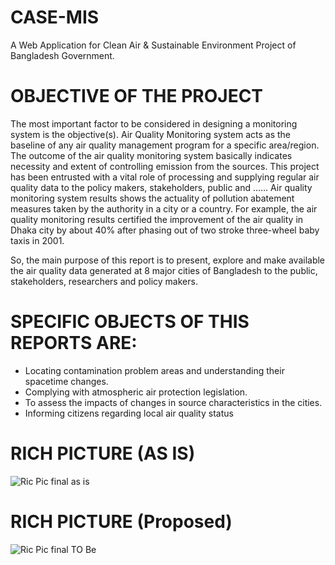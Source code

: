 # CASE-MIS
A Web Application for Clean Air &amp; Sustainable Environment Project of Bangladesh Government.
# OBJECTIVE OF THE PROJECT
The most important factor to be considered in designing a monitoring system is the objective(s).
Air Quality Monitoring system acts as the baseline of any air quality management program for a specific area/region. The outcome of the air quality monitoring system basically indicates necessity and extent of controlling emission from the sources. This project has been entrusted with a vital role of processing and supplying regular air quality data to the policy makers, stakeholders, public and …… Air quality monitoring system results shows the actuality of pollution abatement measures taken by the authority in a city or a country. For example, the air quality monitoring results certified the improvement of the air quality in Dhaka city by about 40% after phasing out of two stroke three-wheel baby taxis in 2001.

So, the main purpose of this report is to present, explore and make available the air quality data generated at 8 major cities of Bangladesh to the public, stakeholders, researchers and policy makers.

# SPECIFIC OBJECTS OF THIS REPORTS ARE:
-	Locating contamination problem areas and understanding their spacetime changes.
-	Complying with atmospheric air protection legislation.
-	To assess the impacts of changes in source characteristics in the cities.
-	Informing citizens regarding local air quality status

# RICH PICTURE (AS IS)
![Ric Pic final as is](https://user-images.githubusercontent.com/66321598/186231100-3450a4ac-d3c4-41c3-a69e-803cc3475006.jpg)

# RICH PICTURE (Proposed)
![Ric Pic final TO Be](https://user-images.githubusercontent.com/66321598/186232365-dbd49cb0-9a7a-4c60-9a64-b14b9772cc18.jpg)

